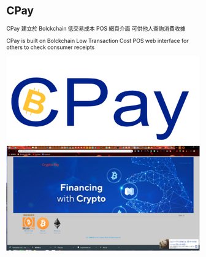 # CPay
CPay 建立於 Bolckchain 低交易成本 POS 網頁介面 可供他人查詢消費收據 

CPay is built on Bolckchain Low Transaction Cost POS web interface for others to check consumer receipts

![image](https://github.com/b24333666/CPay/blob/master/CPay-removebg-preview.png)
![image](https://github.com/b24333666/CPay/blob/master/messageImage_1572616167300.jpg)

